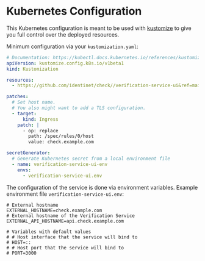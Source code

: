 # Kubernetes Configuration

This Kubernetes configuration is meant to be used with
[kustomize](https://kustomize.io/) to give you full control over the deployed
resources.

Minimum configuration via your `kustomization.yaml`:

```yaml
# Documentation: https://kubectl.docs.kubernetes.io/references/kustomize/kustomization/
apiVersion: kustomize.config.k8s.io/v1beta1
kind: Kustomization

resources:
  - https://github.com/identinet/check//verification-service-ui&ref=main

patches:
  # Set host name.
  # You also might want to add a TLS configuration.
  - target:
      kind: Ingress
    patch: |
      - op: replace
        path: /spec/rules/0/host
        value: check.example.com

secretGenerator:
  # Generate Kubernetes secret from a local environment file
  - name: verification-service-ui-env
    envs:
      - verification-service-ui.env
```

The configuration of the service is done via environment variables. Example
environment file `verification-service-ui.env`:

```dotenv
# External hostname
EXTERNAL_HOSTNAME=check.example.com
# External hostname of the Verification Service
EXTERNAL_API_HOSTNAME=api.check.example.com

# Variables with default values
# # Host interface that the service will bind to
# HOST=::
# # Host port that the service will bind to
# PORT=3000
```

